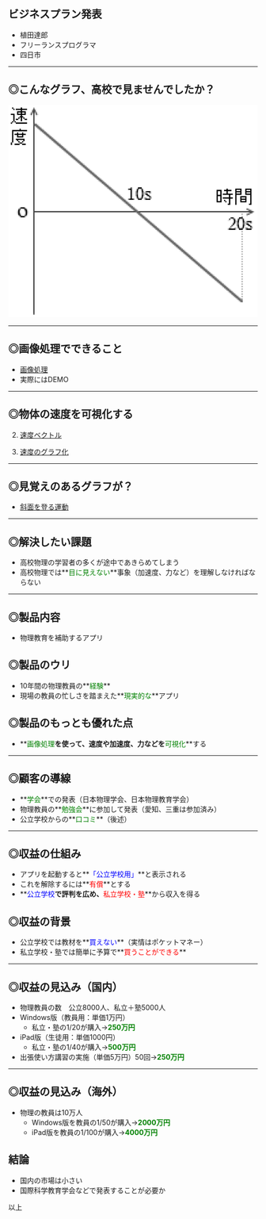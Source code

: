 ## ビジネスプラン発表

- 植田達郎
- フリーランスプログラマ
- 四日市

---
## ◎こんなグラフ、高校で見ませんでしたか？

![](images/funokasokudo3x.gif)

---
## ◎画像処理でできること

- [画像処理](https://www.youtube.com/embed/WhXlPwN5CkU)
- 実際にはDEMO

---
## ◎物体の速度を可視化する

2. [速度ベクトル](https://www.youtube.com/watch?v=a5POcgc4PM4)

3. [速度のグラフ化](https://www.youtube.com/watch?v=HeJrlidMklY)

---
## ◎見覚えのあるグラフが？

- [斜面を登る運動](https://www.youtube.com/embed/WhXlPwN5CkU)

---
## ◎解決したい課題

- 高校物理の学習者の多くが途中であきらめてしまう
- 高校物理では**<font color=green>目に見えない</font>**事象（加速度、力など）を理解しなければならない

---
## ◎製品内容

- 物理教育を補助するアプリ

## ◎製品のウリ

- 10年間の物理教員の**<font color=green>経験</font>**
- 現場の教員の忙しさを踏まえた**<font color=green>現実的な</font>**アプリ

## ◎製品のもっとも優れた点

- **<font color=green>画像処理</font>**を使って、速度や加速度、力などを**<font color=green>可視化</font>**する

---
## ◎顧客の導線

- **<font color=green>学会</font>**での発表（日本物理学会、日本物理教育学会）
- 物理教員の**<font color=green>勉強会</font>**に参加して発表（愛知、三重は参加済み）
- 公立学校からの**<font color=green>口コミ</font>**（後述）

---
## ◎収益の仕組み

- アプリを起動すると**<font color=blue>「公立学校用」</font>**と表示される
- これを解除するには**<font color=red>有償</font>**とする
- **<font color=blue>公立学校</font>**で評判を広め、**<font color=red>私立学校・塾</font>**から収入を得る

## ◎収益の背景

- 公立学校では教材を**<font color=blue>買えない</font>**（実情はポケットマネー）
- 私立学校・塾では簡単に予算で**<font color=red>買うことができる</font>**

---
## ◎収益の見込み（国内）

[^1]: 学校基本統計
[^2]: 経済産業省、特定サービス産業動態統計調査
[^3]: 教員勤務実態調査：理科10.2%。以下、物理教員は全体の3%として算出。
[^4]: 高校教員数は公立：25万人、私立：5万人、塾：8万人

- 物理教員の数　公立8000人、私立＋塾5000人
- Windows版（教員用：単価1万円）
  - 私立・塾の1/20が購入→**<font color=green>250万円</font>**
- iPad版（生徒用：単価1000円）
  - 私立・塾の1/40が購入→**<font color=green>500万円</font>**
- 出張使い方講習の実施（単価5万円）50回→**<font color=green>250万円</font>**

---
## ◎収益の見込み（海外）

[^5]: 世界の中学・高校の教員数は1000万人

- 物理の教員は10万人
  - Windows版を教員の1/50が購入→**<font color=green>2000万円</font>**
  - iPad版を教員の1/100が購入→**<font color=green>4000万円</font>**

## 結論

- 国内の市場は小さい
- 国際科学教育学会などで発表することが必要か

以上